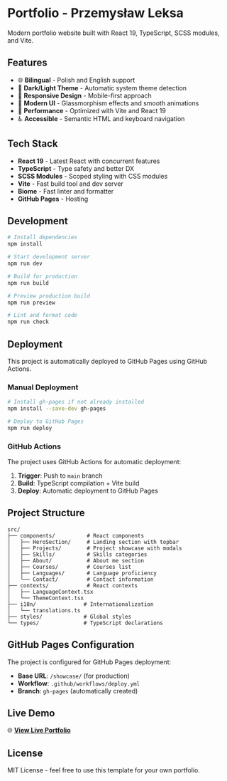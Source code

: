 # Portfolio - Przemysław Leksa

Modern portfolio website built with React 19, TypeScript, SCSS modules, and Vite.

## Features

- 🌐 **Bilingual** - Polish and English support
- 🌙 **Dark/Light Theme** - Automatic system theme detection
- 📱 **Responsive Design** - Mobile-first approach
- 🎨 **Modern UI** - Glassmorphism effects and smooth animations
- 🚀 **Performance** - Optimized with Vite and React 19
- ♿ **Accessible** - Semantic HTML and keyboard navigation

## Tech Stack

- **React 19** - Latest React with concurrent features
- **TypeScript** - Type safety and better DX
- **SCSS Modules** - Scoped styling with CSS modules
- **Vite** - Fast build tool and dev server
- **Biome** - Fast linter and formatter
- **GitHub Pages** - Hosting

## Development

```bash
# Install dependencies
npm install

# Start development server
npm run dev

# Build for production
npm run build

# Preview production build
npm run preview

# Lint and format code
npm run check
```

## Deployment

This project is automatically deployed to GitHub Pages using GitHub Actions.

### Manual Deployment

```bash
# Install gh-pages if not already installed
npm install --save-dev gh-pages

# Deploy to GitHub Pages
npm run deploy
```

### GitHub Actions

The project uses GitHub Actions for automatic deployment:

1. **Trigger**: Push to `main` branch
2. **Build**: TypeScript compilation + Vite build
3. **Deploy**: Automatic deployment to GitHub Pages

## Project Structure

```
src/
├── components/          # React components
│   ├── HeroSection/     # Landing section with topbar
│   ├── Projects/        # Project showcase with modals
│   ├── Skills/          # Skills categories
│   ├── About/           # About me section
│   ├── Courses/         # Courses list
│   ├── Languages/       # Language proficiency
│   └── Contact/         # Contact information
├── contexts/            # React contexts
│   ├── LanguageContext.tsx
│   └── ThemeContext.tsx
├── i18n/               # Internationalization
│   └── translations.ts
├── styles/             # Global styles
└── types/              # TypeScript declarations
```

## GitHub Pages Configuration

The project is configured for GitHub Pages deployment:

- **Base URL**: `/showcase/` (for production)
- **Workflow**: `.github/workflows/deploy.yml`
- **Branch**: `gh-pages` (automatically created)

## Live Demo

🌐 **[View Live Portfolio](https://yourusername.github.io/showcase/)**

## License

MIT License - feel free to use this template for your own portfolio.
